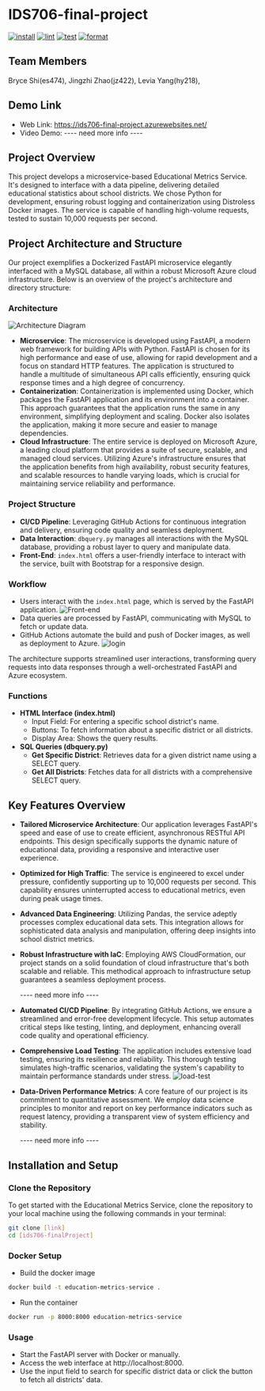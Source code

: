 # IDS706-final-project 
[![install](https://github.com/nogibjj/IDS706-finalProject/actions/workflows/install.yml/badge.svg)](https://github.com/nogibjj/IDS706-finalProject/actions/workflows/install.yml)
[![lint](https://github.com/nogibjj/IDS706-finalProject/actions/workflows/lint.yml/badge.svg)](https://github.com/nogibjj/IDS706-finalProject/actions/workflows/lint.yml)
[![test](https://github.com/nogibjj/IDS706-finalProject/actions/workflows/test.yml/badge.svg)](https://github.com/nogibjj/IDS706-finalProject/actions/workflows/test.yml)
[![format](https://github.com/nogibjj/IDS706-finalProject/actions/workflows/format.yml/badge.svg)](https://github.com/nogibjj/IDS706-finalProject/actions/workflows/format.yml)

## Team Members
Bryce Shi(es474), Jingzhi Zhao(jz422), Levia Yang(hy218), 

## Demo Link
- Web Link: https://ids706-final-project.azurewebsites.net/
- Video Demo: ---- need more info ----

## Project Overview
This project develops a microservice-based Educational Metrics Service. It's designed to interface with a data pipeline, delivering detailed educational statistics about school districts. We chose Python for development, ensuring robust logging and containerization using Distroless Docker images. The service is capable of handling high-volume requests, tested to sustain 10,000 requests per second.

## Project Architecture and Structure
Our project exemplifies a Dockerized FastAPI microservice elegantly interfaced with a MySQL database, all within a robust Microsoft Azure cloud infrastructure. Below is an overview of the project's architecture and directory structure:

### Architecture
![Architecture Diagram](https://github.com/nogibjj/ids706-finalProject/blob/main/images/archi.png)
- **Microservice**: The microservice is developed using FastAPI, a modern web framework for building APIs with Python. FastAPI is chosen for its high performance and ease of use, allowing for rapid development and a focus on standard HTTP features. The application is structured to handle a multitude of simultaneous API calls efficiently, ensuring quick response times and a high degree of concurrency.
- **Containerization**: Containerization is implemented using Docker, which packages the FastAPI application and its environment into a container. This approach guarantees that the application runs the same in any environment, simplifying deployment and scaling. Docker also isolates the application, making it more secure and easier to manage dependencies.
- **Cloud Infrastructure**: The entire service is deployed on Microsoft Azure, a leading cloud platform that provides a suite of secure, scalable, and managed cloud services. Utilizing Azure's infrastructure ensures that the application benefits from high availability, robust security features, and scalable resources to handle varying loads, which is crucial for maintaining service reliability and performance.

### Project Structure
- **CI/CD Pipeline**: Leveraging GitHub Actions for continuous integration and delivery, ensuring code quality and seamless deployment.
- **Data Interaction**: `dbquery.py` manages all interactions with the MySQL database, providing a robust layer to query and manipulate data.
- **Front-End**: `index.html` offers a user-friendly interface to interact with the service, built with Bootstrap for a responsive design.

### Workflow
- Users interact with the `index.html` page, which is served by the FastAPI application.
![Front-end](https://github.com/nogibjj/ids706-finalProject/blob/main/images/main-page.jpg)
- Data queries are processed by FastAPI, communicating with MySQL to fetch or update data.
- GitHub Actions automate the build and push of Docker images, as well as deployment to Azure.
![login](https://github.com/nogibjj/ids706-finalProject/blob/main/images/logging.jpg)

The architecture supports streamlined user interactions, transforming query requests into data responses through a well-orchestrated FastAPI and Azure ecosystem.

### Functions
- **HTML Interface (index.html)** 
    - Input Field: For entering a specific school district's name.
    - Buttons: To fetch information about a specific district or all districts.
    - Display Area: Shows the query results.
- **SQL Queries (dbquery.py)**
    - **Get Specific District**: Retrieves data for a given district name using a SELECT query.
    - **Get All Districts**: Fetches data for all districts with a comprehensive SELECT query.

## Key Features Overview
- **Tailored Microservice Architecture**: Our application leverages FastAPI's speed and ease of use to create efficient, asynchronous RESTful API endpoints. This design specifically supports the dynamic nature of educational data, providing a responsive and interactive user experience.
- **Optimized for High Traffic**: The service is engineered to excel under pressure, confidently supporting up to 10,000 requests per second. This capability ensures uninterrupted access to educational metrics, even during peak usage times.
- **Advanced Data Engineering**: Utilizing Pandas, the service adeptly processes complex educational data sets. This integration allows for sophisticated data analysis and manipulation, offering deep insights into school district metrics.
- **Robust Infrastructure with IaC**: Employing AWS CloudFormation, our project stands on a solid foundation of cloud infrastructure that's both scalable and reliable. This methodical approach to infrastructure setup guarantees a seamless deployment process.

    ---- need more info ----

- **Automated CI/CD Pipeline**: By integrating GitHub Actions, we ensure a streamlined and error-free development lifecycle. This setup automates critical steps like testing, linting, and deployment, enhancing overall code quality and operational efficiency.
- **Comprehensive Load Testing**: The application includes extensive load testing, ensuring its resilience and reliability. This thorough testing simulates high-traffic scenarios, validating the system's capability to maintain performance standards under stress.
![load-test](https://github.com/nogibjj/ids706-finalProject/blob/main/images/loadTest-10000requestsPerSecond.jpg)
- **Data-Driven Performance Metrics**: A core feature of our project is its commitment to quantitative assessment. We employ data science principles to monitor and report on key performance indicators such as request latency, providing a transparent view of system efficiency and stability.

    ----  need more info ----

## Installation and Setup
### Clone the Repository
To get started with the Educational Metrics Service, clone the repository to your local machine using the following commands in your terminal:

```bash
git clone [link]
cd [ids706-finalProject]
```
### Docker Setup
- Build the docker image
```bash
docker build -t education-metrics-service .
```
- Run the container
```bash
docker run -p 8000:8000 education-metrics-service
```
### Usage
- Start the FastAPI server with Docker or manually.
- Access the web interface at http://localhost:8000.
- Use the input field to search for specific district data or click the button to fetch all districts' data.